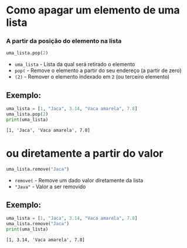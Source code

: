 # Como apagar um elemento de uma lista

### A partir da posição do elemento na lista
```python
uma_lista.pop(2)
```

- `uma_lista` - Lista da qual será retirado o elemento
- `pop(` - Remove o elemento a partir do seu endereço (a partir de zero)
- `(2)` - Remover o elemento indexado em `2` (ou terceiro elemento)

## Exemplo:
```python
uma_lista = [1, "Jaca", 3.14, "Vaca amarela", 7.8]
uma_lista.pop(2)
print(uma_lista)
```
```
[1, 'Jaca', 'Vaca amarela', 7.8]

```

# ou diretamente a partir do valor

```python
uma_lista.remove("Jaca")
```

- `remove(` - Remove um dado valor diretamente da lista
- `"Java"` - Valor a ser removido

## Exemplo:
```python
uma_lista = [1, "Jaca", 3.14, "Vaca amarela", 7.8]
uma_lista.remove("Jaca")
print(uma_lista)
```
```
[1, 3.14, 'Vaca amarela', 7.8]

```

